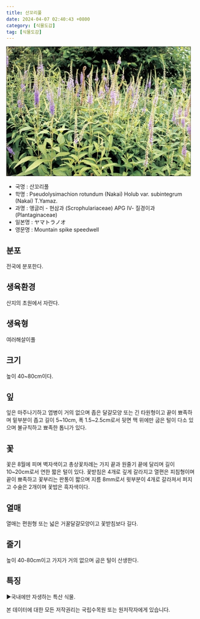 ```yaml
---
title: 산꼬리풀
date: 2024-04-07 02:40:43 +0800
category: [식물도감]
tag: [식물도감]
---
```




![산꼬리풀](/assets/img/fileUpload/plants/basic/Scrophulariaceae/Veronica/9743/1_th2.JPG)
- 국명 : 산꼬리풀
- 학명 : Pseudolysimachion rotundum (Nakai) Holub var. subintegrum (Nakai) T.Yamaz.
- 과명 : 앵글러 - 현삼과 (Scrophulariaceae) APG Ⅳ- 질경이과 (Plantaginaceae)
- 일본명 : ヤマトラノオ
- 영문명 : Mountain spike speedwell


## 분포
전국에 분포한다.
## 생육환경
산지의 초원에서 자란다.
## 생육형
여러해살이풀
## 크기
높이 40~80cm이다.
## 잎
잎은 마주나기하고 엽병이 거의 없으며 좁은 달걀모양 또는 긴 타원형이고 끝이 뾰족하며 밑부분이 좁고 길이 5~10cm, 폭 1.5~2.5cm로서 뒷면 맥 위에만 굽은 털이 다소 있으며 불규칙하고 뾰족한 톱니가 있다.
## 꽃
꽃은 8월에 피며 벽자색이고 총상꽃차례는 가지 끝과 원줄기 끝에 달리며 길이 10~20cm로서 연한 짧은 털이 있다. 꽃받침은 4개로 깊게 갈라지고 열편은 피침형이며 끝이 뾰족하고 꽃부리는 판통이 짧으며 지름 8mm로서 윗부분이 4개로 갈라져서 퍼지고 수술은 2개이며 꽃밥은 흑자색이다.
## 열매
열매는 편원형 또는 넓은 거꿀달걀모양이고 꽃받침보다 길다.
## 줄기
높이 40-80cm이고 가지가 거의 없으며 굽은 털이 산생한다.
## 특징
▶국내에만 자생하는 특산 식물.






본 데이터에 대한 모든 저작권리는 국립수목원 또는 원저작자에게 있습니다.
